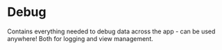 # Debug

Contains everything needed to debug data across the app - can be used anywhere! Both for logging and view management.
